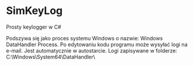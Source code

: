 # SimKeyLog
Prosty keylogger w C#


Podszywa się jako proces systemu Windows o nazwie: Windows DataHandler Process.
Po edytowaniu kodu programu może wysyłać logi na e-mail.
Jest automatycznie w autostarcie.
Logi zapisywane w folderze: C:\Windows\System64\DataHandler\
